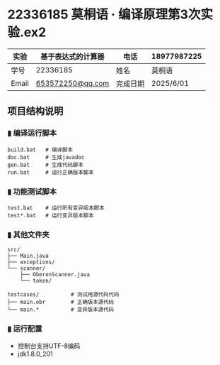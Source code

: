 # 22336185 莫桐语 · 编译原理第3次实验.ex2

| 实验  | **基于表达式的计算器** | 电话     | 18977987225 |
| ----- | ---------------------- | -------- | ----------- |
| 学号  | 22336185               | 姓名     | 莫桐语      |
| Email | 653572250@qq.com       | 完成日期 | 2025/6/01   |

## 项目结构说明

### ▮ 编译运行脚本

```
build.bat	# 编译脚本
doc.bat		# 生成javadoc
gen.bat		# 生成代码脚本
run.bat		# 运行正确版本脚本
```



### ▮ 功能测试脚本

```
test.bat	# 运行所有变异版本脚本
test*.bat	# 运行变异版本脚本
```



### ▮ 其他文件夹

```
src/			
├── Main.java		
├── exceptions/
└── scanner/
	├── OberonScanner.java
	└── token/

testcases/			# 测试用源代码代码
├── main.obr		# 正确版本源代码
└── main.* 			# 变异版本源代码
```



### ▮ 运行配置

- 控制台支持UTF-8编码
- jdk1.8.0_201